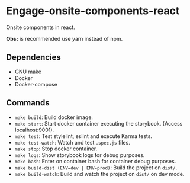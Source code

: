 # Engage-onsite-components-react

Onsite components in react.

**Obs:** is recommended use yarn instead of npm.

## Dependencies

- GNU make
- Docker
- Docker-compose

## Commands

- `make build`: Build docker image.
- `make start`: Start docker container executing the storybook. (Access localhost:9001).
- `make test`: Test stylelint, eslint and execute Karma tests.
- `make test-watch`: Watch and test `.spec.js` files.
- `make stop`: Stop docker container.
- `make logs`: Show storybook logs for debug purposes.
- `make bash`: Enter on container bash for container debug purposes.
- `make build-dist (ENV=dev | ENV=prod)`: Build the project on `dist/`.
- `make build-watch`: Build and watch the project on `dist/` on dev mode.
